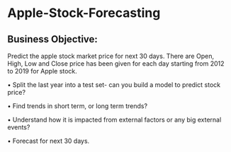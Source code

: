 # Apple-Stock-Forecasting
## Business Objective:

Predict the apple stock market price for next 30 days. 
There are Open, High, Low and Close price has been given for each day starting from 2012 to 2019 for Apple stock. 

•	Split the last year into a test set- can you build a model to predict stock price?

•	Find trends in short term, or long term trends?

•	Understand how it is impacted from external factors or any big external events?

•	Forecast for next 30 days.

